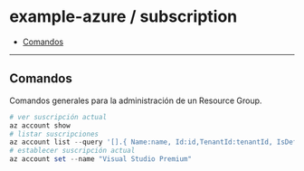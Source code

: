 # example-azure / subscription

- [Comandos](#comandos)

---

## Comandos

Comandos generales para la administración de un Resource Group.

```powershell
# ver suscripción actual
az account show
# listar suscripciones
az account list --query '[].{ Name:name, Id:id,TenantId:tenantId, IsDefault:isDefault }' --out table
# establecer suscripción actual
az account set --name "Visual Studio Premium"
```
